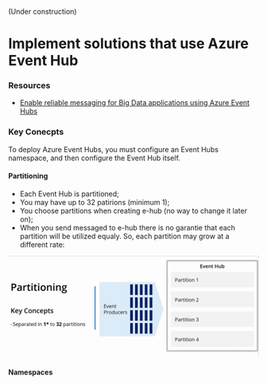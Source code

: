 (Under construction)
# Implement solutions that use Azure Event Hub

### Resources
* [Enable reliable messaging for Big Data applications using Azure Event Hubs](https://docs.microsoft.com/en-us/learn/modules/enable-reliable-messaging-for-big-data-apps-using-event-hubs/1-introduction)

### Key Conecpts
To deploy Azure Event Hubs, you must configure an Event Hubs namespace, and then configure the Event Hub itself.

#### Partitioning
- Each Event Hub is partitioned;
- You may have up to 32 patirions (minimum 1);
- You choose partitions when creating e-hub (no way to change it later on);
- When you send messaged to e-hub there is no garantie that each partition will be utilized equaly. So, each partition may grow at a different rate:

![](../../images/event_hub.gif)


#### Namespaces

